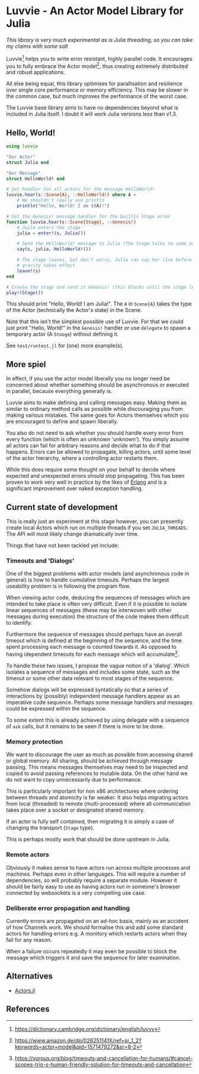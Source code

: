 # Luvvie - An Actor Model Library for Julia

*This library is very much experimental as is Julia threading, so you can take
my claims with some salt*

Luvvie[^Etymology] helps you to write error resistant, highly parallel
code. It encourages you to fully embrace the Actor model[^Actors], thus
creating extremely distributed and robust applications.

All else being equal, this library optimises for parallisation and resilience
over single core performance or memory efficiency. This may be slower in the
common case, but much improves the performance of the worst case.

The Luvvie base library aims to have no dependencies beyond what is included
in Julia itself. I doubt it will work Julia versions less than v1.3.

## Hello, World!

```julia
using luvvie

"Our Actor"
struct Julia end

"Our Message"
struct HelloWorld! end

# Set handler for all actors for the message HelloWorld!
luvvie.hear(s::Scene{A}, ::HelloWorld!) where A =
    # We shouldn't really use println
	println("Hello, World! I am $(A)!")

# Set the Genesis! message handler for the builtin Stage actor
function luvvie.hear(s::Scene{Stage}, ::Genesis!)
	# Juila enters the stage
	julia = enter!(s, Julia())

	# Send the HelloWorld! message to Julia (The Stage talks to some actors)
	say(s, julia, HelloWorld!())

	# The stage leaves, but don't worry, Julia can say her line before
	# gravity takes effect.
	leave!(s)
end

# Create the stage and send it Genesis! (this blocks until the stage leaves)
play!(Stage())
```

This should print "Hello, World! I am Julia!". The `A` in `Scene{A}` takes the
type of the Actor (technically the Actor's state) in the Scene.

Note that this isn't the simplest possible use of Luvvie. For that we could
just print "Hello, World!" in the `Genesis!` handler or use `delegate` to
spawn a temporary actor (A `Stooge`) without defining it.

See `test/runtest.jl` for (one) more example(s).

## More spiel

In effect, if you use the actor model liberally you no longer need be
concerned about whether something should be asynchronous or executed in
parallel, because everything generally is.

Luvvie aims to make defining and calling messages easy. Making them as similar
to ordinary method calls as possible while discouraging you from making
various mistakes. The same goes for Actors themselves which you are encouraged
to define and spawn liberally.

You also do not need to ask whether you should handle every error from every
function (which is often an unknown 'unknown'). You simply assume all actors
can fail for arbitrary reasons and decide what to do if that happens.
Errors can be allowed to propagate, killing actors, until some level of the
actor hierarchy, where a controlling actor restarts them.

While this does require some thought on your behalf to decide where expected
and unexpected errors should stop propagating. This has been proven to work
very well in practice by the likes of [Erlang](https://www.erlang.org/) and is
a significant improvement over naked exception handling.

## Current state of development

This is really just an experiment at this stage however, you can presently
create local Actors which run on multiple threads if you set
`JULIA_THREADS`. The API will most likely change dramatically over time.

Things that have not been tackled yet include:

### Timeouts and 'Dialogs'

One of the biggest problems with actor models (and asynchronous code in
general) is how to handle cumulative timeouts. Perhaps the largest useability
problem is in following the program flow.

When viewing actor code, deducing the sequences of messages which are intended
to take place is often very difficult. Even if it is possible to isolate
linear sequences of messages (these may be interwoven with other messages
during execution) the structure of the code makes them difficult to identify.

Furthermore the sequence of messages should perhaps have an overall timeout
which is defined at the beginning of the sequence, and the time spent
processing each message is counted towards it. As opposed to having idependent
timeouts for each message which will accumulate[^Trio].

To handle these two issues, I propose the vague notion of a 'dialog'. Which
isolates a sequence of messages and includes some state, such as the timeout
or some other data relevant to most stages of the sequence.

Somehow dialogs will be expressed syntatically so that a series of
interactions by (possibly) independent message handlers appear as an
imperative code sequence. Perhaps some message handlers and messages could be
expressed within the sequence.

To some extent this is already achieved by using delegate with a sequence of
`ask` calls, but it remains to be seen if there is more to be done.

### Memory protection

We want to discourage the user as much as possible from accessing shared or
global memory. All sharing, should be achieved through message passing. This
means messages themselves may need to be inspected and copied to avoid passing
references to mutable data. On the other hand we do not want to copy
unnecessarily due to performance.

This is particularly important for non x86 architectures where ordering
between threads and atomicity is far weaker. It also helps migrating actors
from local (threaded) to remote (multi-processed) where all communication
takes place over a socket or designated shared memory.

If an actor is fully self contained, then migrating it is simply a case of
changing the transport (`Stage` type).

This is perhaps mostly work that should be done upstream in Julia.

### Remote actors

Obviously it makes sense to have actors run across multiple processes and
machines. Perhaps even in other languages. This will require a number of
dependencies, so will probably require a separate module. However it should be
fairly easy to use as having actors run in someone's browser connected by
websockets is a very compelling use case.

### Deliberate error propagation and handling

Currently errors are propagated on an ad-hoc basis, mainly as an accident of
how Channels work. We should formalise this and add some standard actors for
handling errors e.g. A monitory which restarts actors when they fail for any
reason.

When a failure occurs repeatedly it may even be possible to block the message
which triggers it and save the sequence for later examination.

## Alternatives

- [Actors.jl](https://github.com/oschulz/Actors.jl)

## References

[^Etymology]: https://dictionary.cambridge.org/dictionary/english/luvvy
[^Actors]: https://www.amazon.de/dp/026251141X/ref=sr_1_2?keywords=actor+model&qid=1571479272&sr=8-2
[^Trio]: https://vorpus.org/blog/timeouts-and-cancellation-for-humans/#cancel-scopes-trio-s-human-friendly-solution-for-timeouts-and-cancellation

